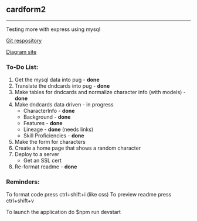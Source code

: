 ## cardform2
***

Testing more with express using mysql

[Git respository](https://github.com/ronyn0/cardform2/)

[Diagram site](https://app.diagrams.net/)

### To-Do List:
1. Get the mysql data into pug - **done**
2. Translate the dndcards into pug - **done**
3. Make tables for dndcards and normalize character info (with models) - **done**
4. Make dndcards data driven - in progress
    - CharacterInfo - **done**
    - Background - **done**
    - Features - **done**
    - Lineage - **done** (needs links)
    - Skill Proficiencies - **done**
5. Make the form for characters
6. Create a home page that shows a random character
7. Deploy to a server
    - Get an SSL cert
8. Re-format readme - **done**

### Reminders: 
To format code press ctrl+shift+i (like css)
To preview readme press ctrl+shift+v

To launch the application do $npm run devstart